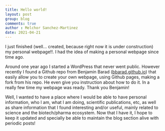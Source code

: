 ```yaml
---
title: Hello world!
layout: post
group: blog
comments: true
author : Melchor Sanchez-Martinez
date: 2021-04-21
---
```


I just finished (well... created, because right now it is under construction) my personal webpage!!. I had the idea of making a personal webpage since time ago.

Around one year ago I started a WordPress that never went public. However recently I found a Github repo from Benjamin Barad ([bbarad.github.io]('https://github.com/bbarad/bbarad.github.io')) that easily allow you to create your own webpage, using Github pages, making a fork from his repo. He even give you instruction about how to do it. In a really few time my webpage was ready. Thank you Benjamin!

Well, I wanted to have a place where I would be able to have personal information, who I am, what I am doing, scientific publications, etc, as well as share information that I found interesting and/or useful, mainly related to science and the biotech/pharma ecosystem. Now that I have it, I hope to keep it updated and specially be able to maintain the blog section alive with periodic posts!

